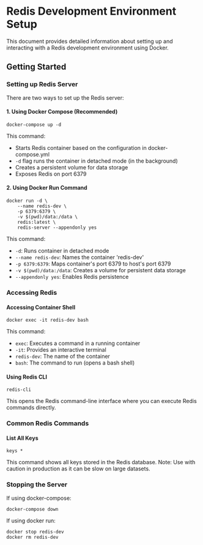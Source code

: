 # Redis Development Environment Setup

This document provides detailed information about setting up and interacting with a Redis development environment using Docker.

## Getting Started

### Setting up Redis Server

There are two ways to set up the Redis server:

#### 1. Using Docker Compose (Recommended)
```
docker-compose up -d
```

This command:
- Starts Redis container based on the configuration in docker-compose.yml
- `-d` flag runs the container in detached mode (in the background)
- Creates a persistent volume for data storage
- Exposes Redis on port 6379

#### 2. Using Docker Run Command
```
docker run -d \
    --name redis-dev \
    -p 6379:6379 \
    -v $(pwd)/data:/data \
    redis:latest \
    redis-server --appendonly yes
```

This command:
- `-d`: Runs container in detached mode
- `--name redis-dev`: Names the container 'redis-dev'
- `-p 6379:6379`: Maps container's port 6379 to host's port 6379
- `-v $(pwd)/data:/data`: Creates a volume for persistent data storage
- `--appendonly yes`: Enables Redis persistence

### Accessing Redis

#### Accessing Container Shell
```
docker exec -it redis-dev bash 
```

This command:
- `exec`: Executes a command in a running container
- `-it`: Provides an interactive terminal
- `redis-dev`: The name of the container
- `bash`: The command to run (opens a bash shell)

#### Using Redis CLI
```
redis-cli
```

This opens the Redis command-line interface where you can execute Redis commands directly.

### Common Redis Commands

#### List All Keys
```
keys *
```

This command shows all keys stored in the Redis database. Note: Use with caution in production as it can be slow on large datasets.

### Stopping the Server

If using docker-compose:
```
docker-compose down
```

If using docker run:
```
docker stop redis-dev
docker rm redis-dev
```

